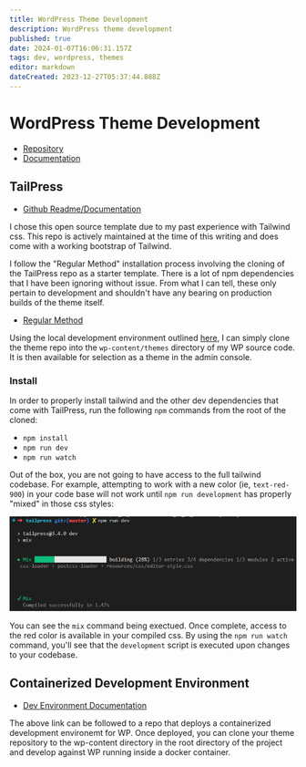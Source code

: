```yaml
---
title: WordPress Theme Development
description: WordPress theme development
published: true
date: 2024-01-07T16:06:31.157Z
tags: dev, wordpress, themes
editor: markdown
dateCreated: 2023-12-27T05:37:44.888Z
---
```


# WordPress Theme Development

- [Repository]()
- [Documentation]()

## TailPress

- [Github Readme/Documentation](https://github.com/jeffreyvr/tailpress/#readme)

I chose this open source template due to my past experience with Tailwind css. This repo is actively maintained at the time of this writing and does come with a working bootstrap of Tailwind. 

I follow the "Regular Method" installation process involving the cloning of the TailPress repo as a starter template. There is a lot of npm dependencies that I have been ignoring without issue. From what I can tell, these only pertain to development and shouldn't have any bearing on production builds of the theme itself. 

- [Regular Method](https://github.com/jeffreyvr/tailpress/?tab=readme-ov-file#regular-method)

Using the local development environment outlined [here](https://github.com/andygodish/wikijs-storage/blob/main/wordpress/local-development.md), I can simply clone the theme repo into the `wp-content/themes` directory of my WP source code. It is then available for selection as a theme in the admin console.

### Install

In order to properly install tailwind and the other dev dependencies that come with TailPress, run the following `npm` commands from the root of the cloned:
- `npm install` 
- `npm run dev`
- `npm run watch`

Out of the box, you are not going to have access to the full tailwind codebase. For example, attempting to work with a new color (ie, `text-red-900`) in your code base will not work until `npm run development` has properly "mixed" in those css styles:

![tailwind-mix.png](/images/tailwind-mix.png)

You can see the `mix` command being exectued. Once complete, access to the red color is available in your compiled css. By using the `npm run watch` command, you'll see that the `development` script is executed upon changes to your codebase. 

## Containerized Development Environment

- [Dev Environment Documentation](https://github.com/andygodish/wikijs-storage/blob/main/wordpress/local-development.md)

The above link can be followed to a repo that deploys a containerized development environemt for WP. Once deployed, you can clone your theme repository to the wp-content directory in the root directory of the project and develop against WP running inside a docker container. 